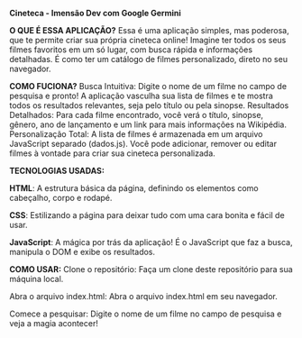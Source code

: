 **Cineteca - Imensão Dev com Google Germini**

**O QUE É ESSA APLICAÇÃO?**
Essa é uma aplicação simples, mas poderosa, que te permite criar sua própria cineteca online!  Imagine ter todos os seus filmes favoritos em um só lugar, com busca rápida e informações detalhadas. É como ter um catálogo de filmes personalizado, direto no seu navegador.


**COMO FUCIONA?**
Busca Intuitiva: Digite o nome de um filme no campo de pesquisa e pronto! A aplicação vasculha sua lista de filmes e te mostra todos os resultados relevantes, seja pelo título ou pela sinopse.
Resultados Detalhados: Para cada filme encontrado, você verá o título, sinopse, gênero, ano de lançamento e um link para mais informações na Wikipédia.
Personalização Total: A lista de filmes é armazenada em um arquivo JavaScript separado (dados.js). Você pode adicionar, remover ou editar filmes à vontade para criar sua cineteca personalizada.


**TECNOLOGIAS USADAS:**

**HTML**: A estrutura básica da página, definindo os elementos como cabeçalho, corpo e rodapé.

**CSS**: Estilizando a página para deixar tudo com uma cara bonita e fácil de usar.

**JavaScript**: A mágica por trás da aplicação! É o JavaScript que faz a busca, manipula o DOM e exibe os resultados.


**COMO USAR:**
Clone o repositório: Faça um clone deste repositório para sua máquina local.

Abra o arquivo index.html: Abra o arquivo index.html em seu navegador.

Comece a pesquisar: Digite o nome de um filme no campo de pesquisa e veja a magia acontecer!
